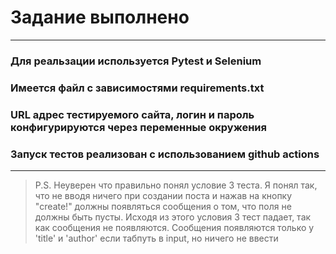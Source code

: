 # Задание выполнено #
***
### Для реальзации используется Pytest и Selenium
### Имеется файл с зависимостями requirements.txt
### URL адрес тестируемого сайта, логин и пароль конфигурируются через переменные окружения
### Запуск тестов реализован с использованием github actions
***
>P.S.
Неуверен что правильно понял условие 3 теста.
>Я понял так, что не вводя ничего при создании поста и нажав на кнопку "create!" должны появляться сообщения о том, что поля не должны быть пусты. Исходя из этого условия 3 тест падает, так как сообщения не появляются. Сообщения появляются только у 'title' и 'author' если табпуть в input, но ничего не ввести
